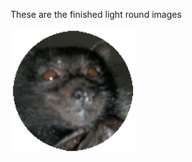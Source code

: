 These are the finished light round images
<br>



<img src="bat.png" alt="drawing" style="width:200px;"/>


